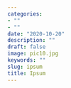 ```yaml
---
categories:
- ""
- ""
date: "2020-10-20"
description: ""
draft: false
image: pic10.jpg
keywords: ""
slug: ipsum
title: Ipsum
---
```

